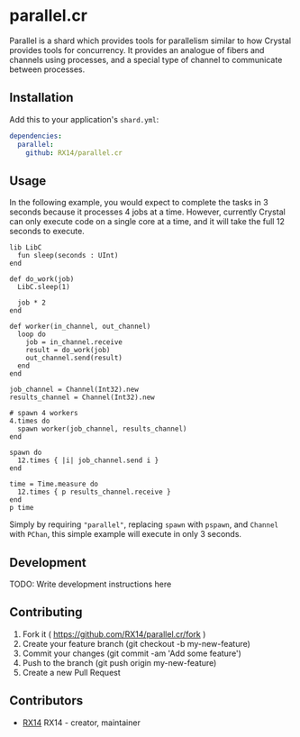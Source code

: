 # parallel.cr

Parallel is a shard which provides tools for parallelism similar to how Crystal
provides tools for concurrency. It provides an analogue of fibers and channels
using processes, and a special type of channel to communicate between processes.

## Installation

Add this to your application's `shard.yml`:

```yaml
dependencies:
  parallel:
    github: RX14/parallel.cr
```

## Usage

In the following example, you would expect to complete the tasks in 3 seconds because it processes 4 jobs at a time. However, currently Crystal can only execute code on a single core at a time, and it will take the full 12 seconds to execute.

```crystal
lib LibC
  fun sleep(seconds : UInt)
end

def do_work(job)
  LibC.sleep(1)

  job * 2
end

def worker(in_channel, out_channel)
  loop do
    job = in_channel.receive
    result = do_work(job)
    out_channel.send(result)
  end
end

job_channel = Channel(Int32).new
results_channel = Channel(Int32).new

# spawn 4 workers
4.times do
  spawn worker(job_channel, results_channel)
end

spawn do
  12.times { |i| job_channel.send i }
end

time = Time.measure do
  12.times { p results_channel.receive }
end
p time
```

Simply by requiring `"parallel"`, replacing `spawn` with `pspawn`, and `Channel` with `PChan`, this simple example will execute in only 3 seconds.

## Development

TODO: Write development instructions here

## Contributing

1. Fork it ( https://github.com/RX14/parallel.cr/fork )
2. Create your feature branch (git checkout -b my-new-feature)
3. Commit your changes (git commit -am 'Add some feature')
4. Push to the branch (git push origin my-new-feature)
5. Create a new Pull Request

## Contributors

- [RX14](https://github.com/RX14) RX14 - creator, maintainer
